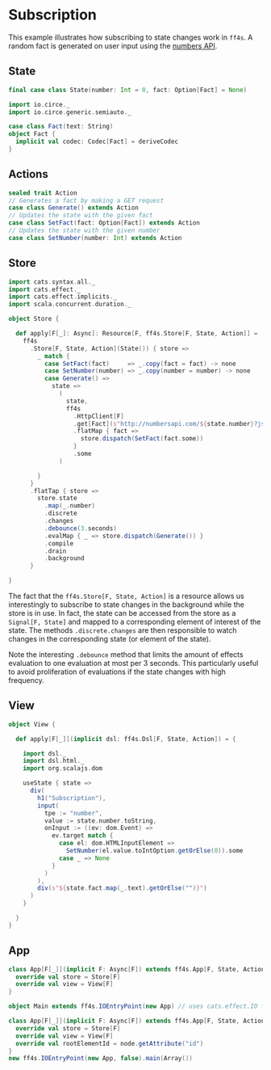 # Subscription

This example illustrates how subscribing to state changes work in `ff4s`. A random fact is generated
on user input using the [numbers API](http://numbersapi.com/#42).

## State

```scala mdoc:js:shared
final case class State(number: Int = 0, fact: Option[Fact] = None)
```

```scala mdoc:js:shared
import io.circe._
import io.circe.generic.semiauto._

case class Fact(text: String)
object Fact {
  implicit val codec: Codec[Fact] = deriveCodec
}
```

## Actions

```scala mdoc:js:shared
sealed trait Action
// Generates a fact by making a GET request
case class Generate() extends Action
// Updates the state with the given fact
case class SetFact(fact: Option[Fact]) extends Action
// Updates the state with the given number
case class SetNumber(number: Int) extends Action
```

## Store

```scala mdoc:js:shared
import cats.syntax.all._
import cats.effect._
import cats.effect.implicits._
import scala.concurrent.duration._

object Store {

  def apply[F[_]: Async]: Resource[F, ff4s.Store[F, State, Action]] =
    ff4s
      .Store[F, State, Action](State()) { store =>
        _ match {
          case SetFact(fact)     => _.copy(fact = fact) -> none
          case SetNumber(number) => _.copy(number = number) -> none
          case Generate() =>
            state =>
              (
                state,
                ff4s
                  .HttpClient[F]
                  .get[Fact](s"http://numbersapi.com/${state.number}?json")
                  .flatMap { fact =>
                    store.dispatch(SetFact(fact.some))
                  }
                  .some
              )

        }
      }
      .flatTap { store =>
        store.state
          .map(_.number)
          .discrete
          .changes
          .debounce(3.seconds)
          .evalMap { _ => store.dispatch(Generate()) }
          .compile
          .drain
          .background
      }

}
```

The fact that the `ff4s.Store[F, State, Action]` is a resource allows us interestingly to subscribe to state changes in the background
while the store is in use. In fact, the state can be accessed from the store as a `Signal[F, State]` and mapped to a corresponding element
of interest of the state. The methods `.discrete.changes` are then responsible to watch changes in the corresponding state (or element of the state).

Note the interesting `.debounce` method that limits the amount of effects evaluation to one evaluation at most per 3 seconds. This particularly
useful to avoid proliferation of evaluations if the state changes with high frequency.

## View

```scala mdoc:js:shared
object View {

  def apply[F[_]](implicit dsl: ff4s.Dsl[F, State, Action]) = {

    import dsl._
    import dsl.html._
    import org.scalajs.dom

    useState { state =>
      div(
        h1("Subscription"),
        input(
          tpe := "number",
          value := state.number.toString,
          onInput := ((ev: dom.Event) =>
            ev.target match {
              case el: dom.HTMLInputElement =>
                SetNumber(el.value.toIntOption.getOrElse(0)).some
              case _ => None
            }
          )
        ),
        div(s"${state.fact.map(_.text).getOrElse("")}")
      )
    }

  }
}
```

## App

```scala mdoc:js:compile-only
class App[F[_]](implicit F: Async[F]) extends ff4s.App[F, State, Action] {
  override val store = Store[F]
  override val view = View[F]
}

object Main extends ff4s.IOEntryPoint(new App) // uses cats.effect.IO for F
```

```scala mdoc:js:invisible
class App[F[_]](implicit F: Async[F]) extends ff4s.App[F, State, Action] {
  override val store = Store[F]
  override val view = View[F]
  override val rootElementId = node.getAttribute("id")
}
new ff4s.IOEntryPoint(new App, false).main(Array())
```

